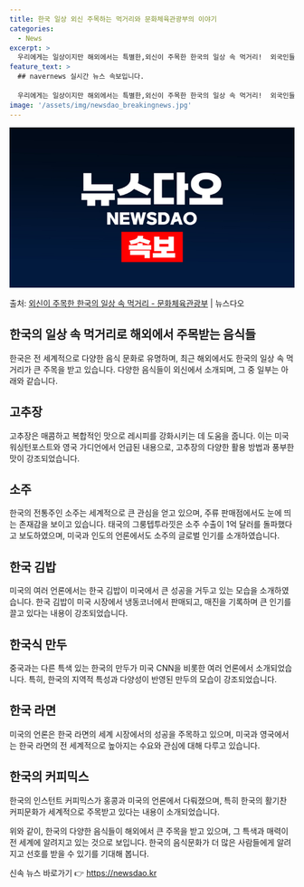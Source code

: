 ```yaml
---
title: 한국 일상 외신 주목하는 먹거리와 문화체육관광부의 이야기
categories:
  - News
excerpt: >
  우리에게는 일상이지만 해외에서는 특별한,외신이 주목한 한국의 일상 속 먹거리!  외국인들이 좋아하는 한국 음…
feature_text: >
  ## navernews 실시간 뉴스 속보입니다.

  우리에게는 일상이지만 해외에서는 특별한,외신이 주목한 한국의 일상 속 먹거리!  외국인들이 좋아하는 한국 음…
image: '/assets/img/newsdao_breakingnews.jpg'
---
```


![뉴스다오 속보](/assets/img/newsdao_breakingnews.jpg)

<p>출처: <a href="https://newsdao.kr/3877" rel="dofollow">외신이 주목한 한국의 일상 속 먹거리 - 문화체육관광부</a> | 뉴스다오</p>

<h2 data-ke-size="size26">한국의 일상 속 먹거리로 해외에서 주목받는 음식들</h2>

한국은 전 세계적으로 다양한 음식 문화로 유명하며, 최근 해외에서도 한국의 일상 속 먹거리가 큰 주목을 받고 있습니다. 다양한 음식들이 외신에서 소개되며, 그 중 일부는 아래와 같습니다.

<h2 data-ke-size="size24">고추장</h2>
<p data-ke-size="size16">고추장은 매콤하고 복합적인 맛으로 레시피를 강화시키는 데 도움을 줍니다. 이는 미국 워싱턴포스트와 영국 가디언에서 언급된 내용으로, 고추장의 다양한 활용 방법과 풍부한 맛이 강조되었습니다.</p>

<h2 data-ke-size="size24">소주</h2>
<p data-ke-size="size16">한국의 전통주인 소주는 세계적으로 큰 관심을 얻고 있으며, 주류 판매점에서도 눈에 띄는 존재감을 보이고 있습니다. 태국의 그룽텝투라낏은 소주 수출이 1억 달러를 돌파했다고 보도하였으며, 미국과 인도의 언론에서도 소주의 글로벌 인기를 소개하였습니다.</p>

<h2 data-ke-size="size24">한국 김밥</h2>
<p data-ke-size="size16">미국의 여러 언론에서는 한국 김밥이 미국에서 큰 성공을 거두고 있는 모습을 소개하였습니다. 한국 김밥이 미국 시장에서 냉동코너에서 판매되고, 매진을 기록하며 큰 인기를 끌고 있다는 내용이 강조되었습니다.</p>

<h2 data-ke-size="size24">한국식 만두</h2>
<p data-ke-size="size16">중국과는 다른 특색 있는 한국의 만두가 미국 CNN을 비롯한 여러 언론에서 소개되었습니다. 특히, 한국의 지역적 특성과 다양성이 반영된 만두의 모습이 강조되었습니다.</p>

<h2 data-ke-size="size24">한국 라면</h2>
<p data-ke-size="size16">미국의 언론은 한국 라면의 세계 시장에서의 성공을 주목하고 있으며, 미국과 영국에서는 한국 라면의 전 세계적으로 높아지는 수요와 관심에 대해 다루고 있습니다.</p>

<h2 data-ke-size="size24">한국의 커피믹스</h2>
<p data-ke-size="size16">한국의 인스턴트 커피믹스가 홍콩과 미국의 언론에서 다뤄졌으며, 특히 한국의 활기찬 커피문화가 세계적으로 주목받고 있다는 내용이 소개되었습니다.</p>

위와 같이, 한국의 다양한 음식들이 해외에서 큰 주목을 받고 있으며, 그 특색과 매력이 전 세계에 알려지고 있는 것으로 보입니다. 한국의 음식문화가 더 많은 사람들에게 알려지고 선호를 받을 수 있기를 기대해 봅니다. 

신속 뉴스 바로가기 👉 <a href="https://newsdao.kr" rel="dofollow">https://newsdao.kr</a>


